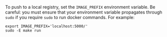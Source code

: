 To push to a local registry, set the `IMAGE_PREFIX` environment variable. Be careful: you must ensure that your environment variable propagates through `sudo` if you require `sudo` to run docker commands. For example:

```
export IMAGE_PREFIX='localhost:5000/'
sudo -E make run
```
